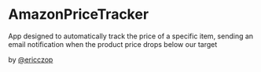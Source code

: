 # AmazonPriceTracker
App designed to automatically track the price of a specific item, sending an email notification when the product price drops below our target

by [@ericczop](https://github.com/ericczop)


